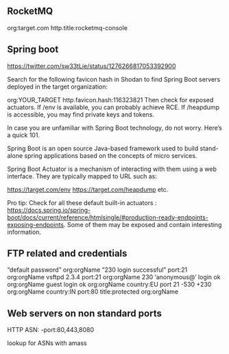## RocketMQ

 org:target.com http.title:rocketmq-console

## Spring boot

https://twitter.com/sw33tLie/status/1276266817053392900

Search for the following favicon hash in Shodan to find Spring Boot servers deployed in the target organization:

org:YOUR_TARGET http.favicon.hash:116323821
Then check for exposed actuators. If /env is available, you can probably achieve RCE. If /heapdump is accessible, you may find private keys and tokens.

In case you are unfamiliar with Spring Boot technology, do not worry. Here’s a quick 101.

Spring Boot is an open source Java-based framework used to build stand-alone spring applications based on the concepts of micro services.

Spring Boot Actuator is a mechanism of interacting with them using a web interface. They are typically mapped to URL such as:

https://target.com/env
https://target.com/heapdump
etc.


Pro tip: Check for all these default built-in actuators : https://docs.spring.io/spring-boot/docs/current/reference/htmlsingle/#production-ready-endpoints-exposing-endpoints. Some of them may be exposed and contain interesting information.

## FTP related and credentials

“default password” org:orgName
“230 login successful” port:21 org:orgName
vsftpd 2.3.4 port:21 org:orgName
230 ‘anonymous@’ login ok org:orgName
guest login ok org:orgName
country:EU port 21 -530 +230 org:orgName
country:IN port:80 title:protected org:orgName

## Web servers on non standard ports

HTTP ASN:<here> -port:80,443,8080

lookup for ASNs with amass